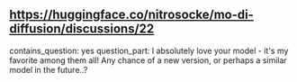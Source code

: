## https://huggingface.co/nitrosocke/mo-di-diffusion/discussions/22

contains_question: yes
question_part: I absolutely love your model - it's my favorite among them all!
Any chance of a new version, or perhaps a similar model in the future..?